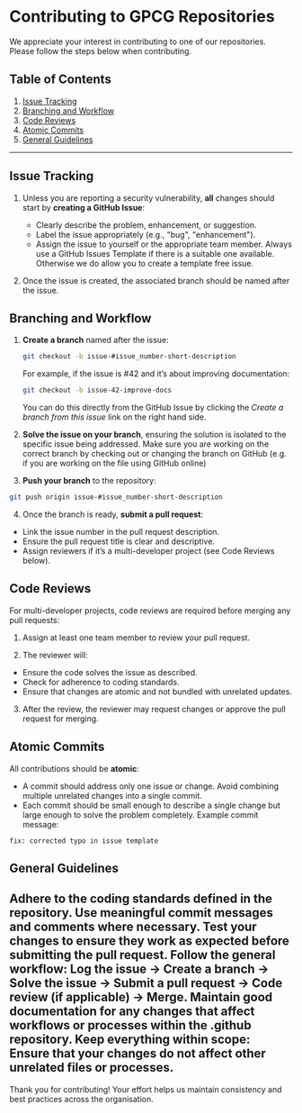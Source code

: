 # Contributing to GPCG Repositories

We appreciate your interest in contributing to one of our repositories. Please follow the steps below when contributing.

## Table of Contents

1. [Issue Tracking](#issue-tracking)
2. [Branching and Workflow](#branching-and-workflow)
3. [Code Reviews](#code-reviews)
4. [Atomic Commits](#atomic-commits)
5. [General Guidelines](#general-guidelines)

---

## Issue Tracking

1. Unless you are reporting a security vulnerability, **all** changes should start by **creating a GitHub Issue**:
   - Clearly describe the problem, enhancement, or suggestion.
   - Label the issue appropriately (e.g., "bug", "enhancement").
   - Assign the issue to yourself or the appropriate team member.
Always use a GitHub Issues Template if there is a suitable one available. Otherwise we do allow you to create a template free issue.
   
2. Once the issue is created, the associated branch should be named after the issue.

## Branching and Workflow

1. **Create a branch** named after the issue:
   ```bash
   git checkout -b issue-#issue_number-short-description
   ```
   For example, if the issue is #42 and it’s about improving documentation:
   ```bash
   git checkout -b issue-42-improve-docs
   ```
   You can do this directly from the GitHub Issue by clicking the _Create a branch from this issue_ link on the right hand side.
   
2. **Solve the issue on your branch**, ensuring the solution is isolated to the specific issue being addressed. Make sure you are working on the correct branch by checking out or changing the branch on GitHub (e.g. if you are working on the file using GitHub online)

3. **Push your branch** to the repository:
   
```bash
git push origin issue-#issue_number-short-description
```
4. Once the branch is ready, **submit a pull request**:

* Link the issue number in the pull request description.
* Ensure the pull request title is clear and descriptive.
* Assign reviewers if it’s a multi-developer project (see Code Reviews below).

## Code Reviews
For multi-developer projects, code reviews are required before merging any pull requests:

1. Assign at least one team member to review your pull request.

2. The reviewer will:
* Ensure the code solves the issue as described.
* Check for adherence to coding standards.
* Ensure that changes are atomic and not bundled with unrelated updates.

3. After the review, the reviewer may request changes or approve the pull request for merging.

## Atomic Commits
All contributions should be **atomic**:

* A commit should address only one issue or change. Avoid combining multiple unrelated changes into a single commit.
* Each commit should be small enough to describe a single change but large enough to solve the problem completely.
Example commit message:
```
fix: corrected typo in issue template
```
## General Guidelines
Adhere to the coding standards defined in the repository. Use meaningful commit messages and comments where necessary.
Test your changes to ensure they work as expected before submitting the pull request.
Follow the general workflow:
Log the issue → Create a branch → Solve the issue → Submit a pull request → Code review (if applicable) → Merge.
Maintain good documentation for any changes that affect workflows or processes within the .github repository.
Keep everything within scope: Ensure that your changes do not affect other unrelated files or processes.
---
Thank you for contributing! Your effort helps us maintain consistency and best practices across the organisation.
